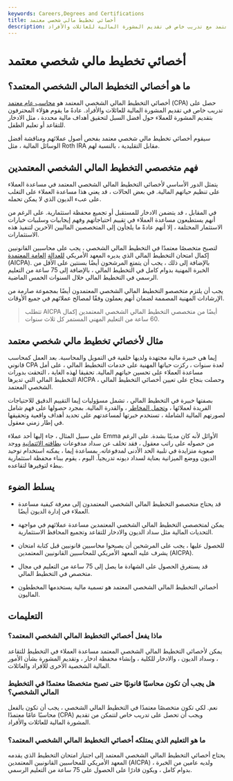 ```yaml
---
keywords: Careers,Degrees and Certifications
title: أخصائي تخطيط مالي شخصي معتمد
description: أخصائي التخطيط المالي الشخصي المعتمد هو محاسب قانوني معتمد مع تدريب خاص في تقديم المشورة المالية للعائلات والأفراد.
---
```


# أخصائي تخطيط مالي شخصي معتمد
## ما هو أخصائي التخطيط المالي الشخصي المعتمد؟

أخصائي التخطيط المالي الشخصي المعتمد هو [محاسب عام معتمد](/cpa) (CPA) حصل على تدريب خاص في تقديم المشورة المالية للعائلات والأفراد. عادةً ما يقوم هؤلاء المحترفون بتقديم المشورة للعملاء حول أفضل السبل لتحقيق أهداف مالية محددة ، مثل الادخار للتقاعد أو تعليم الطفل.

سيقوم أخصائي تخطيط مالي شخصي معتمد بفحص أصول عملائهم ومناقشة أفضل الوسائل المالية ، مثل Roth IRA مقابل التقليدية ، بالنسبة لهم.

## فهم متخصصي التخطيط المالي الشخصي المعتمدين

يتمثل الدور الأساسي لأخصائي التخطيط المالي الشخصي المعتمد في مساعدة العملاء على تنظيم حياتهم المالية. في بعض الحالات ، قد يعني هذا مساعدة العملاء على التغلب على عبء الديون الذي لا يمكن تحمله.

في المقابل ، قد يتضمن الادخار للمستقبل أو تجميع محفظة استثمارية. على الرغم من أنهم يستطيعون مساعدة العملاء في تقييم احتياجاتهم وفهم إيجابيات وسلبيات خيارات الاستثمار المختلفة ، إلا أنهم عادةً ما يلجأون إلى المتخصصين الماليين الآخرين لتنفيذ هذه الاستثمارات.

لتصبح متخصصًا معتمدًا في التخطيط المالي الشخصي ، يجب على محاسبين القانونيين إكمال امتحان التخطيط المالي الذي يديره المعهد الأمريكي [للعدالة](/american-institute-of-certified-public-accountants) [العامة المعتمدة](/american-institute-of-certified-public-accountants) (AICPA). بالإضافة إلى ذلك ، يجب أن يتمتع المرشحون أيضًا بسنتين على الأقل من الخبرة المهنية بدوام كامل في التخطيط المالي ، بالإضافة إلى 75 ساعة من التعليم الرسمي في التخطيط المالي خلال السنوات الخمس الماضية.

يجب أن يلتزم متخصصو التخطيط المالي الشخصي المعتمدون أيضًا بمجموعة صارمة من الإرشادات المهنية المصممة لضمان أنهم يعملون وفقًا لمصالح عملائهم في جميع الأوقات.

> تتطلب AICPA أيضًا من متخصصي التخطيط المالي الشخصي المعتمدين إكمال 60 ساعة من التعليم المهني المستمر كل ثلاث سنوات.

>

## مثال لأخصائي تخطيط مالي شخصي معتمد

إيما هي خبيرة مالية مجتهدة ولديها خلفية في التمويل والمحاسبة. بعد العمل كمحاسب قانوني CPA لعدة سنوات ، ركزت حياتها المهنية على خدمات التخطيط المالي ، على أمل مساعدة العملاء على تحسين حياتهم المالية. تحقيقا لهذه الغاية ، التحقت بدورات التخطيط المالي التي تديرها AICPA ، وحصلت بنجاح على تعيين أخصائي التخطيط المالي الشخصي المعتمد.

بصفتها خبيرة في التخطيط المالي ، تشمل مسؤوليات إيما التقييم الدقيق للاحتياجات الفريدة لعملائها ، [وتحمل المخاطر](/risktolerance) ، والقدرة المالية. بمجرد حصولها على فهم شامل لصورتهم المالية الشاملة ، تستخدم خبرتها لمساعدتهم على تحديد أهداف واقعية وتحقيقها في إطار زمني معقول.

على سبيل المثال ، جاء إليها أحد عملاء Emma الأوائل لأنه كان مدينًا بشدة. على الرغم من حصوله على راتب معقول ، فقد تخلف عن سداد مدفوعات [بطاقته الائتمانية](/creditcard) ووجد صعوبة متزايدة في تلبية الحد الأدنى لمدفوعاته. بمساعدة إيما ، يمكنه استخدام توحيد الديون ووضع الميزانية بعناية لسداد ديونه تدريجياً. اليوم ، يقوم ببناء محفظة استثمارية ببطء لتوفيرها لتقاعده.

## يسلط الضوء

- قد يحتاج متخصصو التخطيط المالي الشخصي المعتمدون إلى معرفة كيفية مساعدة العملاء في إدارة الديون أيضًا.

- يمكن لمتخصصي التخطيط المالي الشخصي المعتمدين مساعدة عملائهم في مواجهة التحديات المالية مثل سداد الديون والادخار للتقاعد وتجميع المحافظ الاستثمارية.

- للحصول عليها ، يجب على المرشحين أن يصبحوا محاسبين قانونيين قبل كتابة امتحان يشرف عليه المعهد الأمريكي للمحاسبين القانونيين المعتمدين (AICPA).

- قد يستغرق الحصول على الشهادة ما يصل إلى 75 ساعة من التعليم في مجال متخصص في التخطيط المالي.

- أخصائي التخطيط المالي الشخصي المعتمد هو تسمية مالية يستخدمها المخططون الماليون.

## التعليمات

### ماذا يفعل أخصائي التخطيط المالي الشخصي المعتمد؟

يمكن لأخصائي التخطيط المالي الشخصي المعتمد مساعدة العملاء في التخطيط للتقاعد ، وسداد الديون ، والادخار للكلية ، وإنشاء محفظة ادخار ، وتقديم المشورة بشأن الأمور المالية الشخصية الأخرى للأفراد والعائلات.

### هل يجب أن تكون محاسبًا قانونيًا حتى تصبح متخصصًا معتمدًا في التخطيط المالي الشخصي؟

نعم. لكي تكون متخصصًا معتمدًا في التخطيط المالي الشخصي ، يجب أن تكون بالفعل محاسبًا عامًا معتمدًا (CPA) ويجب أن تحصل على تدريب خاص لتتمكن من تقديم المشورة المالية للعائلات والأفراد.

### ما هو التعليم الذي يمتلكه أخصائي التخطيط المالي الشخصي المعتمد؟

يحتاج أخصائي التخطيط المالي الشخصي المعتمد إلى اجتياز امتحان التخطيط الذي يقدمه المعهد الأمريكي للمحاسبين القانونيين المعتمدين (AICPA) ، ولديه عامين من الخبرة بدوام كامل ، ويكون قادرًا على الحصول على 75 ساعة من التعليم الرسمي.

